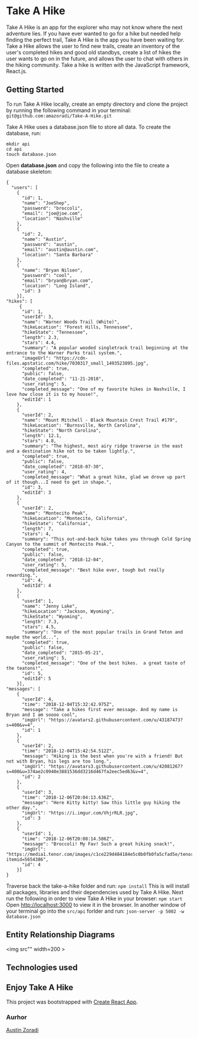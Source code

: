 # Take A Hike
Take A Hike is an app for the explorer who may not know where the next adventure lies. If you have ever wanted to go for a hike but needed help finding the perfect trail, Take A Hike is the app you have been waiting for. Take a Hike allows the user to find new trails, create an inventory of the user's completed hikes and good old standbys, create a list of hikes the user wants to go on in the future,  and allows the user to chat with others in the hiking community.
Take a hike is written with the JavaScript framework, React.js.
## Getting Started
To run Take A Hike locally, create an empty directory and clone the project by running the following command in your terminal: ``` git@github.com:amazoradi/Take-A-Hike.git```

Take A Hike uses a database.json file to store all data. To create the database, run:
```
mkdir api
cd api
touch database.json
```
Open **database.json** and copy the following into the file to create a database skeleton:
```
{
  "users": [
    {
      "id": 1,
      "name": "JoeShep",
      "password": "broccoli",
      "email": "joe@joe.com",
      "location": "Nashville"
    },
    {
      "id": 2,
      "name": "Austin",
      "password": "austin",
      "email": "austin@austin.com",
      "location": "Santa Barbara"
    },
    {
      "name": "Bryan Nilsen",
      "password": "cool",
      "email": "bryan@bryan.com",
      "location": "Long Island",
      "id": 3
    }],
"hikes": [
     {
      "id": 1,
      "userId": 3,
      "name": "Warner Woods Trail (White)",
      "hikeLocation": "Forest Hills, Tennessee",
      "hikeState": "Tennessee",
      "length": 2.3,
      "stars": 4.4,
      "summary": "A popular wooded singletrack trail beginning at the entrance to the Warner Parks trail system.",
      "imageUrl": "https://cdn-files.apstatic.com/hike/7030317_small_1493523895.jpg",
      "completed": true,
      "public": false,
      "date_completed": "11-21-2018",
      "user_rating": 5,
      "completed_message": "One of my favorite hikes in Nashville, I love how close it is to my house!",
      "editId": 1
    },
    {
      "userId": 2,
      "name": "Mount Mitchell - Black Mountain Crest Trail #179",
      "hikeLocation": "Burnsville, North Carolina",
      "hikeState": "North Carolina",
      "length": 12.1,
      "stars": 4.8,
      "summary": "The highest, most airy ridge traverse in the east and a destination hike not to be taken lightly.",
      "completed": true,
      "public": false,
      "date_completed": "2018-07-30",
      "user_rating": 4,
      "completed_message": "What a great hike, glad we drove up part of it though...I need to get in shape.",
      "id": 3,
      "editId": 3
    },
    {
      "userId": 2,
      "name": "Montecito Peak",
      "hikeLocation": "Montecito, California",
      "hikeState": "California",
      "length": 7,
      "stars": 4,
      "summary": "This out-and-back hike takes you through Cold Spring Canyon to the summit of Montecito Peak.",
      "completed": true,
      "public": false,
      "date_completed": "2018-12-04",
      "user_rating": 5,
      "completed_message": "Best hike ever, tough but really rewarding.",
      "id": 4,
      "editId": 4
    },
    {
      "userId": 1,
      "name": "Jenny Lake",
      "hikeLocation": "Jackson, Wyoming",
      "hikeState": "Wyoming",
      "length": 7.3,
      "stars": 4.5,
      "summary": "One of the most popular trails in Grand Teton and maybe the world...",
      "completed": true,
      "public": false,
      "date_completed": "2015-05-21",
      "user_rating": 5,
      "completed_message": "One of the best hikes.  a great taste of the teatons!",
      "id": 5,
      "editId": 5
    }],
"messages": [
    {
      "userId": 4,
      "time": "2018-12-04T15:32:42.975Z",
      "message": "Take a hikes first ever message. And my name is Bryan and I am soooo cool",
      "imgUrl": "https://avatars2.githubusercontent.com/u/43187473?s=400&v=4",
      "id": 1
    },
    {
      "userId": 2,
      "time": "2018-12-04T15:42:54.512Z",
      "message": "Hiking is the best when you're with a friend! But not with Bryan, his legs are too long.",
      "imgUrl": "https://avatars3.githubusercontent.com/u/42081267?s=400&u=374ae2c0940e3881536dd3216d467fa2eec5ed63&v=4",
      "id": 2
    },
    {
      "userId": 3,
      "time": "2018-12-06T20:04:13.636Z",
      "message": "Here Kitty kitty! Saw this little guy hiking the other day.",
      "imgUrl": "https://i.imgur.com/VhjrRLR.jpg",
      "id": 3
    },
    {
      "userId": 1,
      "time": "2018-12-06T20:08:14.586Z",
      "message": "Broccoli! My Fav! Such a great hiking snack!",
      "imgUrl": "https://media1.tenor.com/images/c1ce229d484184e5c0b0fb0fa5cfad5e/tenor.gif?itemid=5654386",
      "id": 4
    }]
}
```

Traverse back the take-a-hike folder and run: ```npm install```
This is will install all packages, libraries and their dependencies used by Take A Hike.
Next  run the following in order to view Take A Hike in your browser: ```npm start```
Open [http://localhost:3000]( http://localhost:3000) to view it in the browser.
In another window of your terminal go into the ```src/api``` forlder and run: ```json-server -p 5002 -w database.json```

## Entity Relationship Diagrams
<img src"" width=200 >

## Technologies used

## Enjoy Take A Hike 
This project was bootstrapped with [Create React App](https://github.com/facebook/create-react-app).
### Aurhor
[Austin Zoradi](https://github.com/amazoradi)
